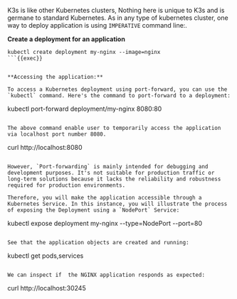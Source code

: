 
K3s is like  other Kubernetes clusters, Nothing here is unique to K3s and is germane to standard Kubernetes.
As in any type of kubernetes cluster, one way to deploy application is using `IMPERATIVE` command line:.  

**Create a deployment for an application**

```
kubectl create deployment my-nginx --image=nginx
```{{exec}}


**Accessing the application:** 

To access a Kubernetes deployment using port-forward, you can use the `kubectl` command. Here's the command to port-forward to a deployment:

```
kubectl port-forward deployment/my-nginx 8080:80
```{{exec}}

The above command enable user to temporarily access the application via localhost port number 8080.

```
curl http://localhost:8080
```{{exec}}

However, `Port-forwarding` is mainly intended for debugging and development purposes. It's not suitable for production traffic or long-term solutions because it lacks the reliability and robustness required for production environments. 

Therefore, you will make the application accessible through a Kubernetes Service. In this instance, you will illustrate the process of exposing the Deployment using a `NodePort` Service:

```
kubectl expose deployment my-nginx --type=NodePort --port=80
```{{exec}}

See that the application objects are created and running:

```
kubectl get pods,services
```{{exec}}

We can inspect if  the NGINX application responds as expected:

```
curl http://localhost:30245
```{{exec}}

